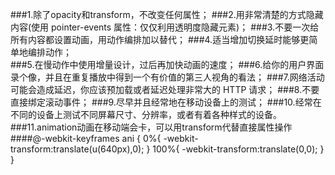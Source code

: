 ###1.除了opacity和transform，不改变任何属性；
###2.用非常清楚的方式隐藏内容(使用 pointer-events 属性：仅仅利用透明度隐藏元素)；
###3.不要一次给所有内容都设置动画，用动作编排加以替代；
###4.适当增加切换延时能够更简单地编排动作；  
###5.在慢动作中使用增量设计，过后再加快动画的速度；
###6.给你的用户界面录个像，并且在重复播放中得到一个有价值的第三人视角的看法；
###7.网络活动可能会造成延迟，你应该预加载或者延迟处理非常大的 HTTP 请求；
###8.不要直接绑定滚动事件；
###9.尽早并且经常地在移动设备上的测试；
###10.经常在不同的设备上测试不同屏幕尺寸、分辨率，或者有着各种样式的设备。
###11.animation动画在移动端会卡，可以用transform代替直接属性操作
####@-webkit-keyframes ani 
				{
					0%{
					    -webkit-transform:translate(u(640px),0);
				    }
				    100%{
					    -webkit-transform:translate(0,0);
				    } 
				}
